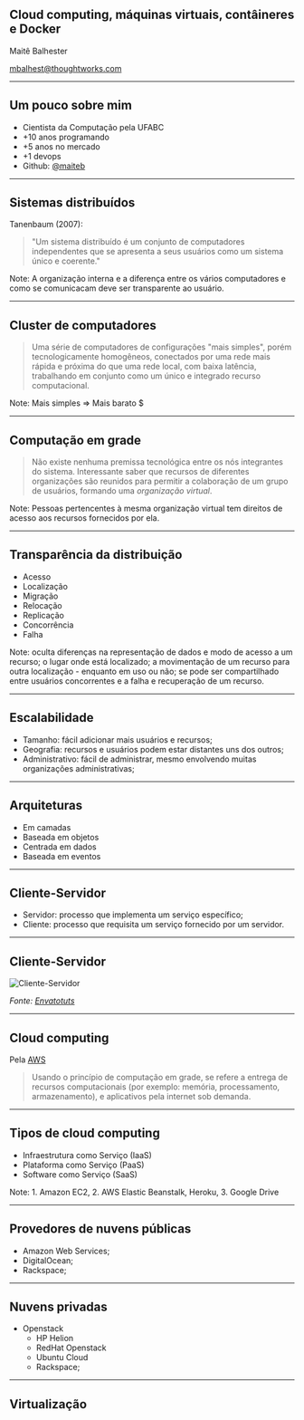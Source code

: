 ## Cloud computing, máquinas virtuais, contâineres e Docker

Maitê Balhester

mbalhest@thoughtworks.com

---

## Um pouco sobre mim

* Cientista da Computação pela UFABC
* +10 anos programando
* +5 anos no mercado
* +1 devops
* Github: [@maiteb](http://github.com/maiteb)

---

## Sistemas distribuídos

Tanenbaum (2007):

> "Um sistema distribuído é um conjunto de computadores independentes
> que se apresenta a seus usuários como um sistema único e coerente."

Note: A organização interna e a diferença entre os vários computadores e
como se comunicacam deve ser transparente ao usuário.

---

## Cluster de computadores

>  Uma série de computadores de configurações "mais simples", porém tecnologicamente homogêneos, conectados por uma rede mais rápida e próxima do que uma rede local, com baixa latência, trabalhando em conjunto como um único e integrado recurso computacional.

Note: Mais simples => Mais barato $

---

## Computação em grade

> Não existe nenhuma premissa tecnológica entre os nós integrantes do
> sistema. Interessante saber que recursos de diferentes organizações
> são reunidos para permitir a colaboração de um grupo de usuários,
> formando uma *organização virtual*.

Note: Pessoas pertencentes à mesma organização virtual tem direitos de
acesso aos recursos fornecidos por ela. 

---

## Transparência da distribuição

* Acesso
* Localização
* Migração
* Relocação
* Replicação
* Concorrência
* Falha

Note: oculta diferenças na representação de dados e modo de acesso a
um recurso; o lugar onde está localizado; a movimentação de um recurso
para outra localização - enquanto em uso ou não; se pode ser
compartilhado entre usuários concorrentes e a falha e recuperação de um
recurso.

---

## Escalabilidade

* Tamanho: fácil adicionar mais usuários e recursos;
* Geografia: recursos e usuários podem estar distantes uns dos outros;
* Administrativo: fácil de administrar, mesmo envolvendo muitas
  organizações administrativas;

---

## Arquiteturas

* Em camadas
* Baseada em objetos
* Centrada em dados
* Baseada em eventos

---

## Cliente-Servidor

* Servidor: processo que implementa um serviço específico;
* Cliente: processo que requisita um serviço fornecido por um servidor.

---

## Cliente-Servidor

![Cliente-Servidor](https://cdn.tutsplus.com/gamedev/uploads/2013/08/img1_server_client.png)

_Fonte: [Envatotuts](http://gamedevelopment.tutsplus.com/)_

---

## Cloud computing

Pela [AWS](https://aws.amazon.com/pt/what-is-cloud-computing/)
> Usando o princípio de computação em grade, se refere a entrega de
> recursos computacionais (por exemplo: memória, processamento, armazenamento),
e aplicativos pela internet sob demanda.

---

## Tipos de cloud computing

* Infraestrutura como Serviço (IaaS)
* Plataforma como Serviço (PaaS)
* Software como Serviço (SaaS)

Note: 1. Amazon EC2, 2. AWS Elastic Beanstalk, Heroku, 3. Google Drive

---

## Provedores de nuvens públicas

* Amazon Web Services;
* DigitalOcean;
* Rackspace;
---

## Nuvens privadas

* Openstack
  * HP Helion
  * RedHat Openstack
  * Ubuntu Cloud
  * Rackspace;

---

## Virtualização



